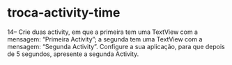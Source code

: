 # troca-activity-time
14– Crie duas activity, em que a primeira tem uma TextView com a mensagem: “Primeira
Activity”; a segunda tem uma TextView com a mensagem: “Segunda Activity”. Configure a
sua aplicação, para que depois de 5 segundos, apresente a segunda Activity.
